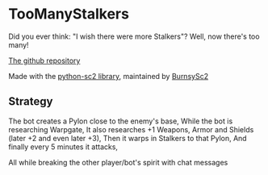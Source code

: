 # TooManyStalkers
Did you ever think: "I wish there were more Stalkers"? Well, now there's too many!

[The github repository](https://github.com/ProfessorQu/TooManyStalkers)

Made with the [python-sc2 library](https://github.com/BurnySc2/python-sc2), maintained by [BurnsySc2](https://github.com/BurnySc2/)

## Strategy
The bot creates a Pylon close to the enemy's base,
While the bot is researching Warpgate,
It also researches +1 Weapons, Armor and Shields (later +2 and even later +3),
Then it warps in Stalkers to that Pylon,
And finally every 5 minutes it attacks,

All while breaking the other player/bot's spirit with chat messages
